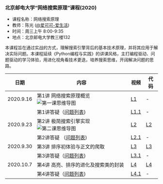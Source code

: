 ### 北京邮电大学“网络搜索原理”课程(2020)
- 课程名称：网络搜索原理
- 教师：陈光 ([@爱可可-爱生活](https://weibo.com/fly51fly))
- 时间：周三上午 8:00-9:35
- 地点：北京邮电大学教三楼132

本课程旨在通过实战的方式，理解搜索引擎背后的基本技术原理，并将其应用于解决实际问题。本课程延续《Python编程与实践》的讲课风格，主打编程驱动、问题驱动的学习体验，用进化视角看技术更迭，培养搜索思维，开阔解决问题的思路。

|  日期   | 内容  | 视频 | 代码 |
|  ----  | ----  |  ----  | ----  |
| 2020.9.16  | 第1讲 网络搜索原理概览 ![第一课思维导图](https://github.com/fly51fly/Principle_of_Web_Search_2020/blob/master/images/class_1_mm.jpg)|  [L1](https://www.bilibili.com/video/BV1zp4y1e7iN/?p=1) | - |
|   | 第1讲答疑（[问题列表](https://github.com/fly51fly/Principle_of_Web_Search_2020/blob/master/questions/question_001.md))|  [L1.1](https://www.bilibili.com/video/BV1zp4y1e7iN/?p=2) | - |
| 2020.9.23 | 第2讲 极简搜索引擎实现 ![第二课思维导图](https://github.com/fly51fly/Principle_of_Web_Search_2020/blob/master/images/class_2_mm.jpg) | [L2](https://www.bilibili.com/video/BV1zp4y1e7iN/?p=3) | [L2](https://github.com/fly51fly/Principle_of_Web_Search_2020/blob/master/code/class_2.ipynb) |
| | 第2讲答疑 （[问题列表](https://github.com/fly51fly/Principle_of_Web_Search_2020/blob/master/questions/question_002.md)) | [L2.1](https://www.bilibili.com/video/BV1zp4y1e7iN/?p=4) | - |
| 2020.9.30 | 第3讲 排序初体验与正文的爬取 | [L3](https://www.bilibili.com/video/BV1zp4y1e7iN/?p=5) | [L3](https://github.com/fly51fly/Principle_of_Web_Search_2020/blob/master/code/class_3.ipynb) |
|  | 第3讲答疑（[问题列表](https://github.com/fly51fly/Principle_of_Web_Search_2020/blob/master/questions/question_003.md)) | [L3.1](https://www.bilibili.com/video/BV1zp4y1e7iN/?p=6) | - |
| 2020.10.7 | 第4讲 高亮、排序的进化及搜索类的封装 | [L4](https://www.bilibili.com/video/BV1zp4y1e7iN/?p=7) | [L4](https://github.com/fly51fly/Principle_of_Web_Search_2020/blob/master/code/class_4.ipynb) |
|  | 第4讲答疑（[问题列表](https://github.com/fly51fly/Principle_of_Web_Search_2020/blob/master/questions/question_004.md)) | [L4.1](https://www.bilibili.com/video/BV1zp4y1e7iN/?p=8) | - |